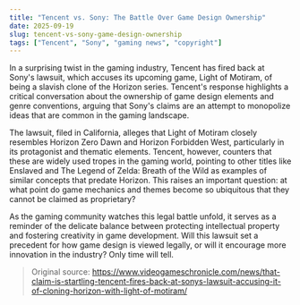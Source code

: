 ```yaml
---
title: "Tencent vs. Sony: The Battle Over Game Design Ownership"
date: 2025-09-19
slug: tencent-vs-sony-game-design-ownership
tags: ["Tencent", "Sony", "gaming news", "copyright"]
---
```

In a surprising twist in the gaming industry, Tencent has fired back at Sony's lawsuit, which accuses its upcoming game, Light of Motiram, of being a slavish clone of the Horizon series. Tencent's response highlights a critical conversation about the ownership of game design elements and genre conventions, arguing that Sony's claims are an attempt to monopolize ideas that are common in the gaming landscape.

The lawsuit, filed in California, alleges that Light of Motiram closely resembles Horizon Zero Dawn and Horizon Forbidden West, particularly in its protagonist and thematic elements. Tencent, however, counters that these are widely used tropes in the gaming world, pointing to other titles like Enslaved and The Legend of Zelda: Breath of the Wild as examples of similar concepts that predate Horizon. This raises an important question: at what point do game mechanics and themes become so ubiquitous that they cannot be claimed as proprietary?

As the gaming community watches this legal battle unfold, it serves as a reminder of the delicate balance between protecting intellectual property and fostering creativity in game development. Will this lawsuit set a precedent for how game design is viewed legally, or will it encourage more innovation in the industry? Only time will tell.
> Original source: https://www.videogameschronicle.com/news/that-claim-is-startling-tencent-fires-back-at-sonys-lawsuit-accusing-it-of-cloning-horizon-with-light-of-motiram/